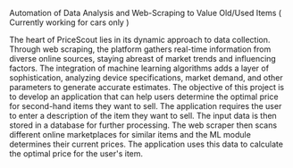 Automation of Data Analysis and Web-Scraping to Value Old/Used Items ( Currently working for cars only ) 

The heart of PriceScout lies in its dynamic approach to data collection. Through web scraping, the platform gathers real-time information from diverse online sources, staying abreast of market trends and influencing factors. The integration of machine learning algorithms adds a layer of sophistication, analyzing device specifications, market demand, and other parameters to generate accurate estimates. The objective of this project is to develop an application that can help users determine the optimal price for second-hand items they want to sell. The application requires the user to enter a description of the item they want to sell. The input data is then stored in a database for further processing. The web scraper then scans different online marketplaces for similar items and the ML module determines their current prices. The application uses this data to calculate the optimal price for the user's item.
